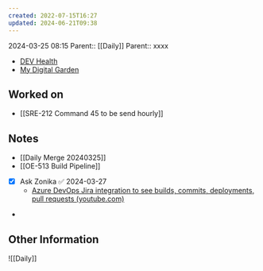 ```yaml
---
created: 2022-07-15T16:27
updated: 2024-06-21T09:38
---
```

2024-03-25 08:15
Parent:: [[Daily]] 
Parent:: xxxx

- [DEV Health](https://health-configdev.mixtelematics.com/public/mapshow.htm?id=2001&mapid=1A35514B-E08F-4B7C-90B8-CD1774AE8CA3)
- [My Digital Garden](https://my-digital-garden-ten-inky.vercel.app/)

## Worked on

- [[SRE-212 Command 45 to be send hourly]]

## Notes

- [[Daily Merge 20240325]]
- [[OE-513 Build Pipeline]]
- [x] Ask Zonika ✅ 2024-03-27
	- [Azure DevOps Jira integration to see builds, commits, deployments, pull requests (youtube.com)](https://www.youtube.com/watch?v=eGV2R7VvX7M)
- 
## Other Information

![[Daily]]
